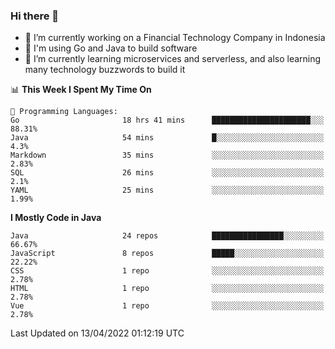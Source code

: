 ### Hi there 👋

<!--
**mazzama/mazzama** is a ✨ _special_ ✨ repository because its `README.md` (this file) appears on your GitHub profile.

Here are some ideas to get you started:

- 🔭 I’m currently working on ...
- 🌱 I’m currently learning ...
- 👯 I’m looking to collaborate on ...
- 🤔 I’m looking for help with ...
- 💬 Ask me about ...
- 📫 How to reach me: ...
- 😄 Pronouns: ...
- ⚡ Fun fact: ...
-->

- 🔭 I’m currently working on a Financial Technology Company in Indonesia
- :gun: I'm using Go and Java to build software
- 🌱 I’m currently learning microservices and serverless, and also learning many technology buzzwords to build it

<!--START_SECTION:waka-->
📊 **This Week I Spent My Time On** 

```text
💬 Programming Languages: 
Go                       18 hrs 41 mins      ██████████████████████░░░   88.31% 
Java                     54 mins             █░░░░░░░░░░░░░░░░░░░░░░░░   4.3% 
Markdown                 35 mins             ░░░░░░░░░░░░░░░░░░░░░░░░░   2.83% 
SQL                      26 mins             ░░░░░░░░░░░░░░░░░░░░░░░░░   2.1% 
YAML                     25 mins             ░░░░░░░░░░░░░░░░░░░░░░░░░   1.99%

```

**I Mostly Code in Java** 

```text
Java                     24 repos            ████████████████░░░░░░░░░   66.67% 
JavaScript               8 repos             █████░░░░░░░░░░░░░░░░░░░░   22.22% 
CSS                      1 repo              ░░░░░░░░░░░░░░░░░░░░░░░░░   2.78% 
HTML                     1 repo              ░░░░░░░░░░░░░░░░░░░░░░░░░   2.78% 
Vue                      1 repo              ░░░░░░░░░░░░░░░░░░░░░░░░░   2.78%

```



 Last Updated on 13/04/2022 01:12:19 UTC
<!--END_SECTION:waka-->
